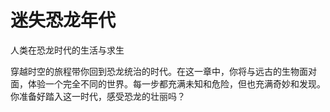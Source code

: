 # 迷失恐龙年代

人类在恐龙时代的生活与求生

穿越时空的旅程带你回到恐龙统治的时代。在这一章中，你将与远古的生物面对面，体验一个完全不同的世界。每一步都充满未知和危险，但也充满奇妙和发现。你准备好踏入这一时代，感受恐龙的壮丽吗？